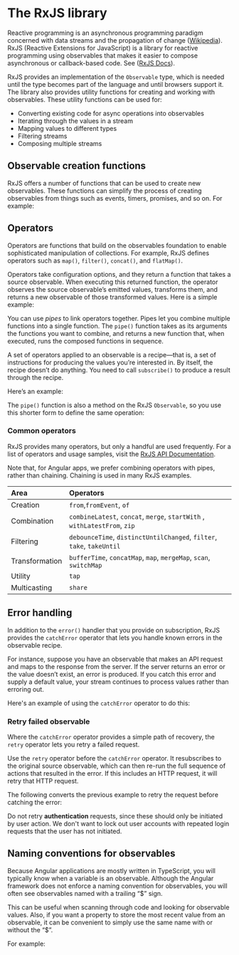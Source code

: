 # The RxJS library

Reactive programming is an asynchronous programming paradigm concerned with data streams and the propagation of change ([Wikipedia](https://en.wikipedia.org/wiki/Reactive_programming)). RxJS (Reactive Extensions for JavaScript) is a library for reactive programming using observables that makes it easier to compose asynchronous or callback-based code. See ([RxJS Docs](https://rxjs.dev/guide/overview)).

RxJS provides an implementation of the `Observable` type, which is needed until the type becomes part of the language and until browsers support it. The library also provides utility functions for creating and working with observables. These utility functions can be used for:

* Converting existing code for async operations into observables
* Iterating through the values in a stream
* Mapping values to different types
* Filtering streams
* Composing multiple streams

## Observable creation functions

RxJS offers a number of functions that can be used to create new observables. These functions can simplify the process of creating observables from things such as events, timers, promises, and so on. For example:


<code-example path="rx-library/src/simple-creation.ts" region="promise" header="Create an observable from a promise"></code-example>

<code-example path="rx-library/src/simple-creation.ts" region="interval" header="Create an observable from a counter"></code-example>

<code-example path="rx-library/src/simple-creation.ts" region="event" header="Create an observable from an event"></code-example>

<code-example path="rx-library/src/simple-creation.ts" region="ajax" header="Create an observable that creates an AJAX request"></code-example>

## Operators

Operators are functions that build on the observables foundation to enable sophisticated manipulation of collections. For example, RxJS defines operators such as `map()`, `filter()`, `concat()`, and `flatMap()`.

Operators take configuration options, and they return a function that takes a source observable. When executing this returned function, the operator observes the source observable’s emitted values, transforms them, and returns a new observable of those transformed values. Here is a simple example:

<code-example path="rx-library/src/operators.ts" header="Map operator"></code-example>

You can use _pipes_ to link operators together. Pipes let you combine multiple functions into a single function. The `pipe()` function takes as its arguments the functions you want to combine, and returns a new function that, when executed, runs the composed functions in sequence.

A set of operators applied to an observable is a recipe&mdash;that is, a set of instructions for producing the values you’re interested in. By itself, the recipe doesn’t do anything. You need to call `subscribe()` to produce a result through the recipe.

Here’s an example:

<code-example path="rx-library/src/operators.1.ts" header="Standalone pipe function"></code-example>

The `pipe()` function is also a method on the RxJS `Observable`, so you use this shorter form to define the same operation:

<code-example path="rx-library/src/operators.2.ts" header="Observable.pipe function"></code-example>

### Common operators

RxJS provides many operators, but only a handful are used frequently. For a list of operators and usage samples, visit the [RxJS API Documentation](https://rxjs.dev/api).

<div class="alert is-helpful">
  Note that, for Angular apps, we prefer combining operators with pipes, rather than chaining. Chaining is used in many RxJS examples.
</div>

| Area | Operators |
| :------------| :----------|
| Creation |  `from`,`fromEvent`, `of` |
| Combination | `combineLatest`, `concat`, `merge`, `startWith` , `withLatestFrom`, `zip` |
| Filtering | `debounceTime`, `distinctUntilChanged`, `filter`, `take`, `takeUntil` |
| Transformation | `bufferTime`, `concatMap`, `map`, `mergeMap`, `scan`, `switchMap` |
| Utility | `tap` |
| Multicasting | `share` |

## Error handling

In addition to the `error()` handler that you provide on subscription, RxJS provides the `catchError` operator that lets you handle known errors in the observable recipe.

For instance, suppose you have an observable that makes an API request and maps to the response from the server. If the server returns an error or the value doesn’t exist, an error is produced. If you catch this error and supply a default value, your stream continues to process values rather than erroring out.

Here's an example of using the `catchError` operator to do this:

<code-example path="rx-library/src/error-handling.ts" header="catchError operator"></code-example>

### Retry failed observable

Where the `catchError` operator provides a simple path of recovery, the `retry` operator lets you retry a failed request.

Use the `retry` operator before the `catchError` operator. It resubscribes to the original source observable, which can then re-run the full sequence of actions that resulted in the error. If this includes an HTTP request, it will retry that HTTP request.

The following converts the previous example to retry the request before catching the error:

<code-example path="rx-library/src/retry-on-error.ts" header="retry operator"></code-example>

<div class="alert is-helpful">

   Do not retry **authentication** requests, since these should only be initiated by user action. We don't want to lock out user accounts with repeated login requests that the user has not initiated.

</div>

## Naming conventions for observables

Because Angular applications are mostly written in TypeScript, you will typically know when a variable is an observable. Although the Angular framework does not enforce a naming convention for observables, you will often see observables named with a trailing “$” sign.

This can be useful when scanning through code and looking for observable values. Also, if you want a property to store the most recent value from an observable, it can be convenient to simply use the same name with or without the “$”.

For example:

<code-example path="rx-library/src/naming-convention.ts" header="Naming observables"></code-example>

